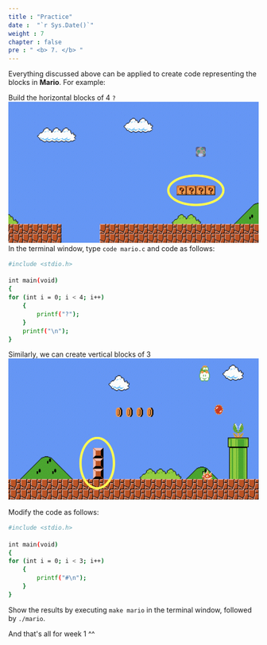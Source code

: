 ```yaml
---
title : "Practice"
date :  "`r Sys.Date()`" 
weight : 7 
chapter : false
pre : " <b> 7. </b> "
---
```

Everything discussed above can be applied to create code representing the blocks in **Mario**. For example: 

Build the horizontal blocks of 4 `?`
![mario](https://raw.githubusercontent.com/baobaoupcloud/cs/main/static/images/7.practice/1practice.png)
In the terminal window, type `code mario.c` and code as follows:

```bash
#include <stdio.h>

int main(void)
{
for (int i = 0; i < 4; i++)
    {
        printf("?");
    }
    printf("\n");
}
```
Similarly, we can create vertical blocks of 3
![mario](https://raw.githubusercontent.com/baobaoupcloud/cs/main/static/images/7.practice/2practice.png)

Modify the code as follows:
```bash
#include <stdio.h>

int main(void)
{
for (int i = 0; i < 3; i++)
    {
        printf("#\n");
    }
}
```
Show the results by executing `make mario` in the terminal window, followed by `./mario`.


And that's all for week 1 ^^
